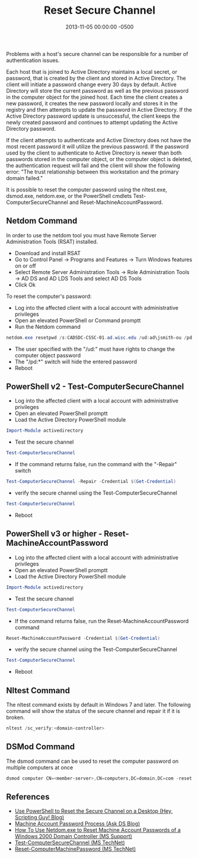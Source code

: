 ﻿---
title:  Reset Secure Channel
date:   2013-11-05 00:00:00 -0500
categories: IT
---

Problems with a host's secure channel can be responsible for a number of authentication issues.

Each host that is joined to Active Directory maintains a local secret, or password, that is created by the client and stored in Active Directory. The client will initiate a password change every 30 days by default. Active Directory will store the current password as well as the previous password in the computer object for the joined host. Each time the client creates a new password, it creates the new password locally and stores it in the registry and then attempts to update the password in Active Directory. If the Active Directory password update is unsuccessful, the client keeps the newly created password and continues to attempt updating the Active Directory password.

If the client attempts to authenticate and Active Directory does not have the most recent password it will utilize the previous password. If the password used by the client to authenticate to Active Directory is newer than both passwords stored in the computer object, or the computer object is deleted, the authentication request will fail and the client will show the following error: "The trust relationship between this workstation and the primary domain failed."

It is possible to reset the computer password using the nltest.exe, dsmod.exe, netdom.exe, or the PowerShell cmdlets Test-ComputerSecureChannel and Reset-MachineAccountPassword.

## Netdom Command

In order to use the netdom tool you must have Remote Server Administration Tools (RSAT) installed.

- Download and install RSAT
- Go to Control Panel -> Programs and Features -> Turn Windows features on or off
- Select Remote Server Administration Tools -> Role Administration Tools -> AD DS and AD LDS Tools and select AD DS Tools
- Click Ok

To reset the computer's password:

- Log into the affected client with a local account with administrative privileges
- Open an elevated PowerShell or Command promptt
- Run the Netdom command

```powershell
netdom.exe resetpwd /s:CADSDC-CSSC-01.ad.wisc.edu /ud:ad\jsmith-ou /pd:*
```

- The user specified with the "/ud:" must have rights to change the computer object password
- The "/pd:*" switch will hide the entered password
- Reboot

## PowerShell v2 - Test-ComputerSecureChannel

- Log into the affected client with a local account with administrative privileges
- Open an elevated PowerShell promptt
- Load the Active Directory PowerShell module

```powershell
Import-Module activedirectory
```

- Test the secure channel

```powershell
Test-ComputerSecureChannel
```

- If the command returns false, run the command with the "-Repair" switch

```powershell
Test-ComputerSecureChannel -Repair -Credential $(Get-Credential)
```

- verify the secure channel using the Test-ComputerSecureChannel

```powershell
Test-ComputerSecureChannel
```

- Reboot

## PowerShell v3 or higher - Reset-MachineAccountPassword

- Log into the affected client with a local account with administrative privileges
- Open an elevated PowerShell promptt
- Load the Active Directory PowerShell module

```powershell
Import-Module activedirectory
```

- Test the secure channel

```powershell
Test-ComputerSecureChannel
```

- If the command returns false, run the Reset-MachineAccountPassword command

```powershell
Reset-MachineAccountPassword -Credential $(Get-Credential)
```

- verify the secure channel using the Test-ComputerSecureChannel

```powershell
Test-ComputerSecureChannel
```

- Reboot

## Nltest Command

The nltest command exists by default in Windows 7 and later. The following command will show the status of the secure channel and repair it if it is broken.

```powershell
nltest /sc_verify:<domain-controller>
```

## DSMod Command

The dsmod command can be used to reset the computer password on multiple computers at once

```powershell
dsmod computer CN=<member-server>,CN=computers,DC=domain,DC=com -reset
```

## References

- <a href="http://blogs.technet.com/b/heyscriptingguy/archive/2012/03/02/use-powershell-to-reset-the-secure-channel-on-a-desktop.aspx">Use PowerShell to Reset the Secure Channel on a Desktop (Hey, Scripting Guy! Blog)</a>
- <a href="http://blogs.technet.com/b/askds/archive/2009/02/15/test2.aspx">Machine Account Password Process (Ask DS Blog)</a>
- <a href="http://support.microsoft.com/kb/260575/en-us">How To Use Netdom.exe to Reset Machine Account Passwords of a Windows 2000 Domain Controller (MS Support)</a>
- <a href="http://technet.microsoft.com/en-us/library/hh849757.aspx"> Test-ComputerSecureChannel (MS TechNet)</a>
- <a href="http://technet.microsoft.com/en-us/library/hh849751.aspx"> Reset-ComputerMachinePassword (MS TechNet)</a>
